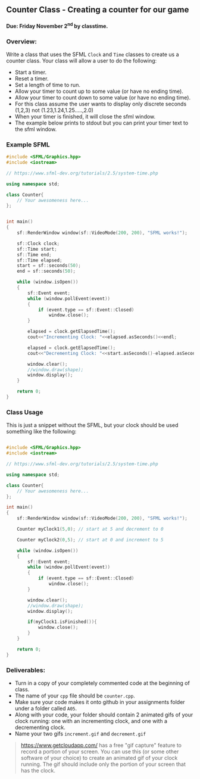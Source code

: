 ## Counter Class - Creating a counter for our game
#### Due: Friday November 2<sup>nd</sup> by classtime.

### Overview:

Write a class that uses the SFML `Clock` and `Time` classes to create us a counter class. Your class will allow a user to do the following:

- Start a timer.
- Reset a timer.
- Set a length of time to run.
- Allow your timer to count up to some value (or have no ending time).
- Allow your timer to count down to some value (or have no ending time).
- For this class assume the user wants to display only discrete seconds (1,2,3) not (1.23,1.24,1.25.....,2.0)
- When your timer is finished, it will close the sfml window.
- The example below prints to stdout but you can print your timer text to the sfml window. 


### Example SFML

```cpp
#include <SFML/Graphics.hpp>
#include <iostream>

// https://www.sfml-dev.org/tutorials/2.5/system-time.php

using namespace std;

class Counter{
    // Your awesomeness here...
};


int main()
{
    sf::RenderWindow window(sf::VideoMode(200, 200), "SFML works!");

    sf::Clock clock; 
    sf::Time start;
    sf::Time end;
    sf::Time elapsed;
    start = sf::seconds(50);
    end = sf::seconds(50);

    while (window.isOpen())
    {
        sf::Event event;
        while (window.pollEvent(event))
        {
            if (event.type == sf::Event::Closed)
                window.close();
        }

        elapsed = clock.getElapsedTime();
        cout<<"Incrementing Clock: "<<elapsed.asSeconds()<<endl;

        elapsed = clock.getElapsedTime();
        cout<<"Decrementing Clock: "<<start.asSeconds()-elapsed.asSeconds()<<endl;

        window.clear();
        //window.draw(shape);
        window.display();
    }

    return 0;
}

```

### Class Usage

This is just a snippet without the SFML, but your clock should be used something like the following:

```cpp

#include <SFML/Graphics.hpp>
#include <iostream>

// https://www.sfml-dev.org/tutorials/2.5/system-time.php

using namespace std;

class Counter{
    // Your awesomeness here...
};

int main()
{
    sf::RenderWindow window(sf::VideoMode(200, 200), "SFML works!");

    Counter myClock1(5,0); // start at 5 and decrement to 0

    Counter myClock2(0,5); // start at 0 and increment to 5

    while (window.isOpen())
    {
        sf::Event event;
        while (window.pollEvent(event))
        {
            if (event.type == sf::Event::Closed)
                window.close();
        }

        window.clear();
        //window.draw(shape);
        window.display();

        if(myClock1.isFinished()){
            window.close();
        }
    }

    return 0;
}

```

### Deliverables:

- Turn in a copy of your completely commented code at the beginning of class.
- The name of your `cpp` file should be `counter.cpp`.
- Make sure your code makes it onto github in your assignments folder under a folder called `A05`.
- Along with your code, your folder should contain 2 animated gifs of your clock running: one with an incrementing clock, and one with a decrementing clock. 
- Name your two gifs `increment.gif` and `decrement.gif`

> https://www.getcloudapp.com/ has a free "gif capture" feature to record a portion of your screen. You can use this (or some other software of your choice) to create an animated gif of your clock running. The gif should include only the portion of your screen that has the clock.

